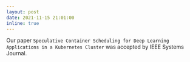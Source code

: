 ```yaml
---
layout: post
date: 2021-11-15 21:01:00
inline: true
---
```


Our paper `Speculative Container Scheduling for Deep Learning
Applications in a Kubernetes Cluster` was accepted by  IEEE Systems Journal.
